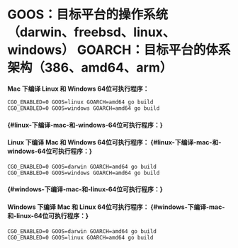 # GOOS：目标平台的操作系统（darwin、freebsd、linux、windows） GOARCH：目标平台的体系架构（386、amd64、arm）



**Mac 下编译 Linux 和 Windows 64位可执行程序：**

```
CGO_ENABLED=0 GOOS=linux GOARCH=amd64 go build
CGO_ENABLED=0 GOOS=windows GOARCH=amd64 go build
```

####  {#linux-下编译-mac-和-windows-64位可执行程序：}

#### Linux 下编译 Mac 和 Windows 64位可执行程序： {#linux-下编译-mac-和-windows-64位可执行程序：}

```
CGO_ENABLED=0 GOOS=darwin GOARCH=amd64 go build
CGO_ENABLED=0 GOOS=windows GOARCH=amd64 go build
```

####  {#windows-下编译-mac-和-linux-64位可执行程序：}

#### Windows 下编译 Mac 和 Linux 64位可执行程序： {#windows-下编译-mac-和-linux-64位可执行程序：}

```
CGO_ENABLED=0 GOOS=darwin GOARCH=amd64 go build
CGO_ENABLED=0 GOOS=linux GOARCH=amd64 go build
```



